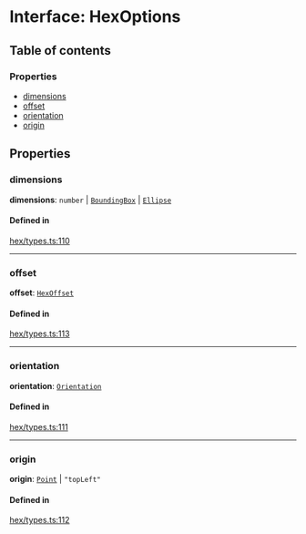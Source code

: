 # Interface: HexOptions

## Table of contents

### Properties

- [dimensions](HexOptions.md#dimensions)
- [offset](HexOptions.md#offset)
- [orientation](HexOptions.md#orientation)
- [origin](HexOptions.md#origin)

## Properties

### <a id="dimensions" name="dimensions"></a> dimensions

 **dimensions**: `number` \| [`BoundingBox`](BoundingBox.md) \| [`Ellipse`](Ellipse.md)

#### Defined in

[hex/types.ts:110](https://github.com/flauwekeul/honeycomb/blob/d2d905f/src/hex/types.ts#L110)

___

### <a id="offset" name="offset"></a> offset

 **offset**: [`HexOffset`](../index.md#HexOffset)

#### Defined in

[hex/types.ts:113](https://github.com/flauwekeul/honeycomb/blob/d2d905f/src/hex/types.ts#L113)

___

### <a id="orientation" name="orientation"></a> orientation

 **orientation**: [`Orientation`](../enums/Orientation.md)

#### Defined in

[hex/types.ts:111](https://github.com/flauwekeul/honeycomb/blob/d2d905f/src/hex/types.ts#L111)

___

### <a id="origin" name="origin"></a> origin

 **origin**: [`Point`](Point.md) \| ``"topLeft"``

#### Defined in

[hex/types.ts:112](https://github.com/flauwekeul/honeycomb/blob/d2d905f/src/hex/types.ts#L112)
